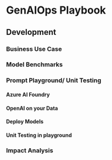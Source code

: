 # GenAIOps Playbook

## Development

### Business Use Case

### Model Benchmarks


### Prompt Playground/ Unit Testing

#### Azure AI Foundry

#### OpenAI on your Data

#### Deploy Models

#### Unit Testing in playground

### Impact Analysis